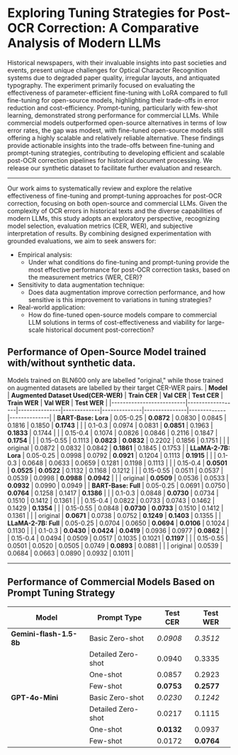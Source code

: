 # Exploring Tuning Strategies for Post-OCR Correction: A Comparative Analysis of Modern LLMs

Historical newspapers, with their invaluable insights into past societies and events, present unique challenges for Optical Character Recognition systems due to degraded paper quality, irregular layouts, and antiquated typography. The experiment primarily focused on evaluating the effectiveness of parameter-efficient fine-tuning with LoRA compared to full fine-tuning for open-source models, highlighting their trade-offs in error reduction and cost-efficiency. Prompt-tuning, particularly with few-shot learning, demonstrated strong performance for commercial LLMs. While commercial models outperformed open-source alternatives in terms of low error rates, the gap was modest, with fine-tuned open-source models still offering a highly scalable and relatively reliable alternative. These findings provide actionable insights into the trade-offs between fine-tuning and prompt-tuning strategies, contributing to developing efficient and scalable post-OCR correction pipelines for historical document processing. We release our synthetic dataset to facilitate further evaluation and research.

---
Our work aims to systematically review and explore the relative effectiveness of fine-tuning and prompt-tuning approaches for post-OCR correction, focusing on both open-source and commercial LLMs. Given the complexity of OCR errors in historical texts and the diverse capabilities of modern LLMs, this study adopts an exploratory perspective, recognizing model selection, evaluation metrics (CER, WER), and subjective interpretation of results. By combining designed experimentation with grounded evaluations, we aim to seek answers for:
- Empirical analysis:
  - Under what conditions do fine-tuning and prompt-tuning provide the most effective performance for post-OCR correction tasks, based on the measurement metrics (WER, CER)?
- Sensitivity to data augmentation technique:
  - Does data augmentation improve correction performance, and how sensitive is this improvement to variations in tuning strategies?
- Real-world application:
  - How do fine-tuned open-source models compare to commercial LLM solutions in terms of cost-effectiveness and viability for large-scale historical document post-correction?

## Performance of Open-Source Model trained with/without synthetic data. 
Models trained on BLN600 only are labelled "original," while those trained on augmented datasets are labelled by their target CER-WER pairs.
| **Model**                | **Augmented Dataset Used(CER-WER)** | **Train CER** | **Val CER** | **Test CER** | **Train WER** | **Val WER** | **Test WER** |
|--------------------------|------------------|---------------|-------------|--------------|---------------|-------------|--------------|
| **BART-Base: Lora**       | 0.05-0.25        | **0.0872**    | 0.0830      | 0.0845       | 0.1816        | 0.1850      | **0.1743**   |
|                          | 0.1-0.3          | 0.0974        | 0.0831      | **0.0851**   | 0.1963        | **0.1833**  | 0.1744       |
|                          | 0.15-0.4         | 0.1074        | 0.0826      | 0.0846       | 0.2116        | 0.1847      | **0.1754**   |
|                          | 0.15-0.55        | 0.1113        | **0.0823**  | **0.0832**   | 0.2202        | 0.1856      | 0.1751       |
|                          | original         | 0.0872        | 0.0832      | 0.0842       | **0.1861**    | 0.1845      | 0.1753       |
| **LLaMA-2-7B: Lora**      | 0.05-0.25        | 0.0998        | 0.0792      | **0.0921**   | 0.1204        | 0.1113      | **0.1915**   |
|                          | 0.1-0.3          | 0.0648        | 0.0633      | 0.0659       | 0.1281        | 0.1198      | 0.1113       |
|                          | 0.15-0.4         | **0.0501**    | **0.0525**  | **0.0522**   | 0.1132        | 0.1168      | 0.1212       |
|                          | 0.15-0.55        | 0.0511        | 0.0537      | 0.0539       | 0.0998        | **0.0988**  | **0.0942**   |
|                          | original         | **0.0509**    | 0.0536      | 0.0533       | **0.0932**    | 0.0990      | 0.0949       |
| **BART-Base: Full**       | 0.05-0.25        | 0.0691        | 0.0750      | **0.0764**   | 0.1258        | 0.1417      | **0.1386**   |
|                          | 0.1-0.3          | 0.0848        | **0.0730**  | 0.0734       | 0.1510        | 0.1412      | 0.1361       |
|                          | 0.15-0.4         | 0.0822        | 0.0733      | 0.0743       | 0.1462        | 0.1429      | **0.1354**   |
|                          | 0.15-0.55        | 0.0848        | **0.0730**  | **0.0733**   | 0.1510        | 0.1412      | 0.1361       |
|                          | original         | **0.0671**    | 0.0738      | 0.0752       | **0.1249**    | **0.1403**  | 0.1355       |
| **LLaMA-2-7B: Full**      | 0.05-0.25        | 0.0704        | 0.0650      | **0.0694**   | **0.0106**    | 0.1024      | 0.1130       |
|                          | 0.1-0.3          | **0.0430**    | **0.0424**  | **0.0419**   | 0.0936        | 0.0977      | **0.0862**   |
|                          | 0.15-0.4         | 0.0494        | 0.0509      | 0.0517       | 0.1035        | 0.1021      | **0.1197**   |
|                          | 0.15-0.55        | 0.0501        | 0.0520      | 0.0505       | 0.0749        | **0.0893**  | 0.0881       |
|                          | original         | 0.0539        | 0.0684      | 0.0663       | 0.0890        | 0.0932      | 0.1011       |

---

## Performance of Commercial Models Based on Prompt Tuning Strategy

| **Model**            | **Prompt Type**      | **Test CER**    | **Test WER**    |
|----------------------|----------------------|-----------------|-----------------|
| **Gemini-flash-1.5-8b** | Basic Zero-shot     | *0.0908*  | *0.3512* |
|                      | Detailed Zero-shot   | 0.0940          | 0.3335          |
|                      | One-shot             | 0.0857          | 0.2923          |
|                      | Few-shot             | **0.0753**  | **0.2577**  |
| **GPT-4o-Mini**      | Basic Zero-shot      | *0.0230*  | *0.1242*   |
|                      | Detailed Zero-shot   | 0.0217          | 0.1115          |
|                      | One-shot             | **0.0132** | 0.0937          |
|                      | Few-shot             | 0.0172          | **0.0764**  |

